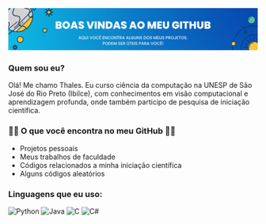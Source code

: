 <img src="imagens/banner_boas_vindas.png" alt="My cool logo"/>

### Quem sou eu?
Olá! Me chamo Thales. Eu curso ciência da computação na UNESP de São José do Rio Preto (Ibilce), com conhecimentos em visão computacional e aprendizagem profunda, onde também participo de pesquisa de iniciação científica.

###  :man_technologist: O que você encontra no meu GitHub :man_technologist:
- Projetos pessoais
- Meus trabalhos de faculdade
- Códigos relacionados a minha iniciação científica
- Alguns códigos aleatórios

### Linguagens que eu uso:
![Python](https://img.shields.io/badge/python-3670A0?logo=python&logoColor=ffdd54) ![Java](https://img.shields.io/badge/java-%23ED8B00.svg?logo=java&logoColor=white) ![C](https://img.shields.io/badge/c-%2300599C.svg?logo=c&logoColor=white) ![C#](https://img.shields.io/badge/c%23-%23239120.svg?logo=c-sharp&logoColor=white)
